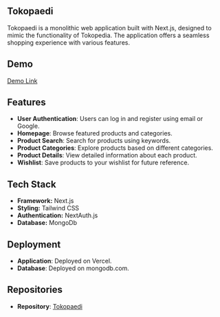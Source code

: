 ## Tokopaedi

Tokopaedi is a monolithic web application built with Next.js, designed to mimic the functionality of Tokopedia. The application offers a seamless shopping experience with various features.

## Demo

[Demo Link](https://tokopaedi.ainurrofiq.site/)

## Features

-   **User Authentication**: Users can log in and register using email or Google.
-   **Homepage**: Browse featured products and categories.
-   **Product Search**: Search for products using keywords.
-   **Product Categories**: Explore products based on different categories.
-   **Product Details**: View detailed information about each product.
-   **Wishlist**: Save products to your wishlist for future reference.

## Tech Stack

-   **Framework:** Next.js
-   **Styling:** Tailwind CSS
-   **Authentication:** NextAuth.js
-   **Database:** MongoDb

## Deployment

-   **Application**: Deployed on Vercel.
-   **Database**: Deployed on mongodb.com.

## Repositories

-   **Repository**: [Tokopaedi](https://github.com/MuhammadAinurR/Tokopedia-Monolithic-Nextjs)
